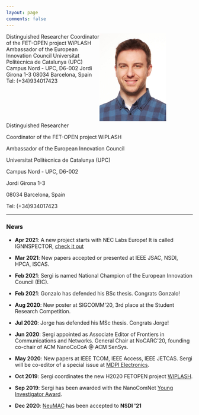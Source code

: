 ```yaml
---
layout: page
comments: false
---
```


<div class="index_header_space"></div>

<div style="witdh: 100%;">
  <div style="float:left; width: 50%;">
    Distinguished Researcher
    Coordinator of the FET-OPEN project WiPLASH
    Ambassador of the European Innovation Council
    Universitat Politècnica de Catalunya (UPC)
    Campus Nord - UPC, D6-002
    Jordi Girona 1-3
    08034 Barcelona, Spain
    Tel: (+34)934017423
  </div>
  <div style="float:left; width: 50%;">
    <img class="profile_picture" src="/img/3.jpg" alt="Profile picture" width="180" height="236" alt="">
  </div>
<div>


Distinguished Researcher

Coordinator of the FET-OPEN project WiPLASH

Ambassador of the European Innovation Council

Universitat Politècnica de Catalunya (UPC)

Campus Nord - UPC, D6-002

Jordi Girona 1-3

08034 Barcelona, Spain

Tel: (+34)934017423

---
### News
- **Apr 2021**: A new project starts with NEC Labs Europe! It is called IGNNSPECTOR, <a href="./research.html">check it out</a>
- **Mar 2021**: New papers accepted or presented at IEEE JSAC, NSDI, HPCA, ISCAS.
- **Feb 2021**: Sergi is named National Champion of the European Innovation Council (EIC).
- **Feb 2021**: Gonzalo has defended his BSc thesis. Congrats Gonzalo!
- **Aug 2020**: New poster at SIGCOMM'20, 3rd place at the Student Research Competition. 
- **Jul 2020**: Jorge has defended his MSc thesis. Congrats Jorge!
- **Jun 2020**: Sergi appointed as Associate Editor of Frontiers in Communications and Networks. General Chair at NoCARC'20, founding co-chair of ACM NanoCoCoA @ ACM SenSys. 
- **May 2020**: New papers at IEEE TCOM, IEEE Access, IEEE JETCAS. Sergi will be co-editor of a special issue at <a href="https://www.mdpi.com/journal/electronics/special_issues/Nanonetworking_Communications">MDPI Electronics</a>.
- **Oct 2019**: Sergi coordinates the new H2020 FETOPEN project <a href="http://www.wiplash.eu">WIPLASH</a>.
- **Sep 2019**: Sergi has been awarded with the NanoComNet <a href="https://www.journals.elsevier.com/nano-communication-networks/news/dr-sergi-abadal-receives-the-young-investigator-award">Young Investigator Award</a>.

- **Dec 2020**: [NeuMAC](/docs/Neumac_NSDI_2021.pdf) has been accepted to **NSDI '21**
